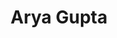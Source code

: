 ---
title: Arya Gupta
layout: fellow
university: Institute of Engineering and Management
programming-languages: JavaScript, Python
description: Happy :D
interests: Swimming, Travel, Gaming
img: arya.jpeg
---